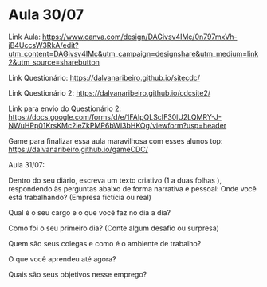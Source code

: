 # Aula 30/07

Link Aula: https://www.canva.com/design/DAGivsv4IMc/0n797mxVh-jB4UccsW3RkA/edit?utm_content=DAGivsv4IMc&utm_campaign=designshare&utm_medium=link2&utm_source=sharebutton


Link Questionário: https://dalvanaribeiro.github.io/sitecdc/

Link Questionário 2: https://dalvanaribeiro.github.io/cdcsite2/

Link para envio do Questionário 2: https://docs.google.com/forms/d/e/1FAIpQLScIF30lU2LQMRY-J-NWuHPp01KrsKMc2ieZkPMP6bWl3bHKOg/viewform?usp=header

Game para finalizar essa aula maravilhosa com esses alunos top: https://dalvanaribeiro.github.io/gameCDC/


Aula 31/07:

Dentro do seu diário, escreva um texto criativo (1 a duas folhas ), respondendo às perguntas abaixo de forma narrativa e pessoal:
Onde você está trabalhando? (Empresa fictícia ou real)


Qual é o seu cargo e o que você faz no dia a dia?


Como foi o seu primeiro dia? (Conte algum desafio ou surpresa)


Quem são seus colegas e como é o ambiente de trabalho?


O que você aprendeu até agora?


Quais são seus objetivos nesse emprego?
